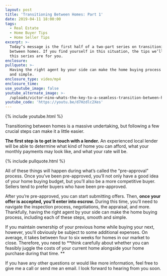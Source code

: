 ```yaml
---
layout: post
title: 'Transitioning Between Homes: Part 1'
date: 2019-04-11 18:00:00
tags:
  - Real Estate
  - Home Buyer Tips
  - Home Seller Tips
excerpt: >-
  Today’s message is the first half of a two-part series on transitioning
  between homes. If you find yourself in this situation, the tips we’ll share in
  this series are for you.
enclosure:
pullquote: >-
  Having the right agent by your side can make the home buying process smooth
  and simple.
enclosure_type: video/mp4
enclosure_time:
use_youtube_image: false
youtube_alternate_image: >-
  /uploads/victor-nino-whats-the-key-to-a-seamless-transition-between-homes-email.jpg
youtube_code: 'https://youtu.be/d7Hzdlc2Xes'
---
```


{% include youtube.html %}

Transitioning between homes is a massive undertaking, but following a few crucial steps can make it a little easier. 

**The first step is to get in touch with a lender.** An experienced local lender will be able to determine what kind of home you can afford, what your monthly payments may look like, and what your rate will be.

{% include pullquote.html %}

All of these things will happen during what’s called the “pre-approval” process. Once you’ve been pre-approved, you’ll not only have a good idea of your home buying budget, but you’ll also be a more competitive buyer. Sellers tend to prefer buyers who have been pre-approved. 

After you’re pre-approved, you can start submitting offers. Then, **once your offer is accepted, you’ll enter into escrow.** During this time, you’ll need to navigate the inspection process, negotiations, the appraisal, and more. Thankfully, having the right agent by your side can make the home buying process, including each of these steps, smooth and simple.

If you maintain ownership of your previous home while buying your next, however, you’ll obviously be subject to some additional expenses. On average, it takes between four to six weeks for homes in our market to close. Therefore, you need to **think carefully about whether you can feasibly juggle the costs of your current home alongside your home purchase during that time. **

If you have any other questions or would like more information, feel free to give me a call or send me an email. I look forward to hearing from you soon.
